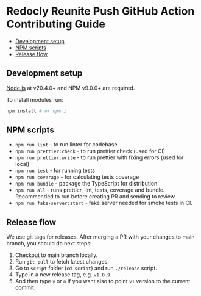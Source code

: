 # Redocly Reunite Push GitHub Action Contributing Guide

- [Development setup](#development-setup)
- [NPM scripts](#npm-scripts)
- [Release flow](#release-flow)

## Development setup

[Node.js](http://nodejs.org) at v20.4.0+ and NPM v9.0.0+ are required.

To install modules run:

```bash
npm install # or npm i
```

## NPM scripts

- `npm run lint` - to run linter for codebase
- `npm run prettier:check` - to run prettier check (used for CI)
- `npm run prettier:write` - to run prettier with fixing errors (used for local)
- `npm run test` - for running tests
- `npm run coverage` - for calculating tests coverage
- `npm run bundle` - package the TypeScript for distribution
- `npm run all` - runs prettier, lint, tests, coverage and bundle. Recommended to run before creating PR and sending to review.
- `npm run fake-server:start` - fake server needed for smoke tests in CI.

## Release flow

We use git tags for releases.
After merging a PR with your changes to main branch, you should do next steps:

1. Checkout to main branch locally.
1. Run `git pull` to fetch latest changes.
1. Go to `script` folder (`cd script`) and run `./release` script.
1. Type in a new release tag, e.g. `v1.0.9`.
1. And then type `y` or `n` if you want also to point `v1` version to the current commit.
